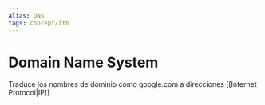 ```yaml
---
alias: DNS
tags: concept/itn
---
```


# Domain Name System

Traduce los nombres de dominio como google.com a direcciones [[Internet Protocol|IP]]
